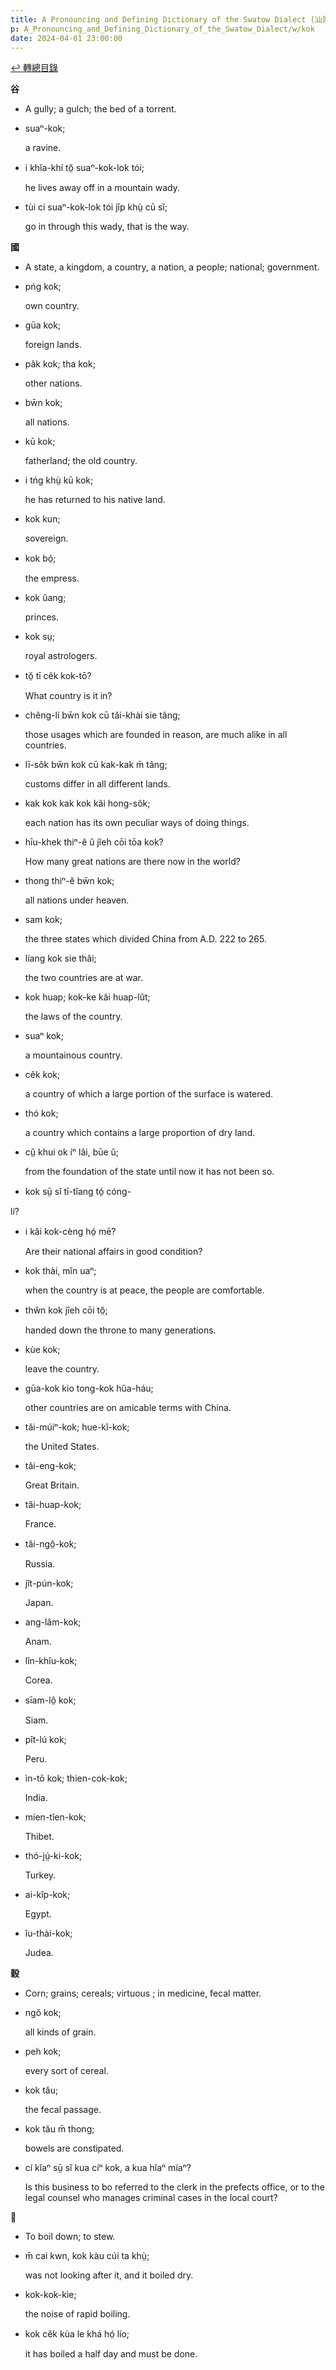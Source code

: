 ```yaml
---
title: A Pronouncing and Defining Dictionary of the Swatow Dialect (汕頭方言音義字典) / kok
p: A_Pronouncing_and_Defining_Dictionary_of_the_Swatow_Dialect/w/kok
date: 2024-04-01 23:00:00
---
```


[↩️ 轉總目錄](/A_Pronouncing_and_Defining_Dictionary_of_the_Swatow_Dialect)


**谷**
- A gully; a gulch; the bed of a torrent.

- suaⁿ-kok;

  a ravine.

- i khĭa-khí tŏ̤ suaⁿ-kok-lok tói;

  he lives away off in a mountain wady.

- tùi cí suaⁿ-kok-lok tói jîp khṳ̀ cū sĭ;

  go in through this wady, that is the way.

**國**
- A state, a kingdom, a country, a nation, a people; national; government.

- pńg kok;

  own country.

- gūa kok;

  foreign lands.

- pâk kok; tha kok;

  other nations.

- bw̄n kok;

  all nations.

- kū kok;

  fatherland; the old country.

- i tńg khṳ̀ kū kok;

  he has returned to his native land.

- kok kun;

  sovereign.

- kok bó̤;

  the empress.

- kok ûang;

  princes.

- kok sṳ;

  royal astrologers.

- tŏ̤ tī cêk kok-tō?

  What country is it in?

- chêng-lí bw̄n kok cū tăi-khài sie tâng;

  those usages which are founded in reason, are much alike in all countries.

- lī-sôk bw̄n kok cū kak-kak m̄ tâng;

  customs differ in all different lands.

- kak kok kak kok kâi hong-sôk;

  each nation has its own peculiar ways of doing things.

- hīu-khek thiⁿ-ĕ ŭ jîeh cōi tōa kok?

  How many great nations are there now in the world?

- thong thiⁿ-ĕ bw̄n kok;

  all nations under heaven.

- sam kok;

  the three states which divided China from A.D. 222 to 265.

- líang kok sie thâi;

  the two countries are at war.

- kok huap; kok-ke kâi huap-lût;

  the laws of the country.

- suaⁿ kok;

  a mountainous country.

- cêk kok;

  a country of which a large portion of the surface is watered.

- thó kok;

  a country which contains a large proportion of dry land.

- cṳ̆ khui ok íⁿ lâi, būe ŭ;

  from the foundation of the state until now it has not been so.

- kok sṳ̄ sĭ tī-tîang tó̤ cóng-

 lí?

- i kâi kok-cèng hó̤ mē?

  Are their national affairs in good condition?

- kok thài, mîn uaⁿ;

  when the country is at peace, the people are comfortable.

- thŵn kok jîeh cōi tŏ̤;

  handed down the throne to many generations.

- kùe kok;

  leave the country.

- gūa-kok kio tong-kok hûa-háu;

  other countries are on amicable terms with China.

- tăi-múiⁿ-kok; hue-kî-kok;

  the United States.

- tăi-eng-kok;

  Great Britain.

- tăi-huap-kok;

  France.

- tăi-ngô̤-kok;

  Russia.

- jît-pún-kok;

  Japan.

- ang-lâm-kok;

  Anam.

- lîn-khîu-kok;

  Corea.

- sīam-lô̤ kok;

  Siam.

- pît-lú kok;

  Peru.

- ìn-tō kok; thien-cok-kok;

  India.

- míen-tĭen-kok;

  Thibet.

- thó-jṳ́-ki-kok;

  Turkey.

- ai-kîp-kok;

  Egypt.

- îu-thài-kok;

  Judea.

**穀**
- Corn; grains; cereals; virtuous ; in medicine, fecal matter.

- ngŏ kok;

  all kinds of grain.

- peh kok;

  every sort of cereal.

- kok tău;

  the fecal passage.

- kok tău m̄ thong;

  bowels are constipated.

- cí kĭaⁿ sṳ̄ sĭ kua cíⁿ kok, a kua hîaⁿ míaⁿ?

  Is this business to bo referred to the clerk in  the prefects office, or to the legal counsel who manages criminal cases  in the local court?

**𠔠**
- To boil down; to stew.

- m̄ cai kwn, kok kàu cúi ta khṳ̀;

  was not looking after it, and it boiled dry.

- kok-kok-kìe;

  the noise of rapid boiling.

- kok cêk kùa le khá hó̤ lío;

  it has boiled a half day and must be done.